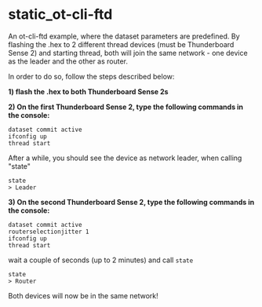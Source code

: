 # static_ot-cli-ftd
An ot-cli-ftd example, where the dataset parameters are predefined. By flashing the .hex to 2 different thread devices (must be Thunderboard Sense 2) and starting thread, both will join the same network - one device as the leader and the other as router.

In order to do so, follow the steps described below:

**1) flash the .hex to both Thunderboard Sense 2s**

**2) On the first Thunderboard Sense 2, type the following commands in the console:**
```
dataset commit active
ifconfig up
thread start
```

After a while, you should see the device as network leader, when calling "state"
```
state
> Leader
```

**3) On the second Thunderboard Sense 2, type the following commands in the console:**
```
dataset commit active
routerselectionjitter 1
ifconfig up
thread start
```
wait a couple of seconds (up to 2 minutes) and call `state`
```
state
> Router
```
Both devices will now be in the same network!
